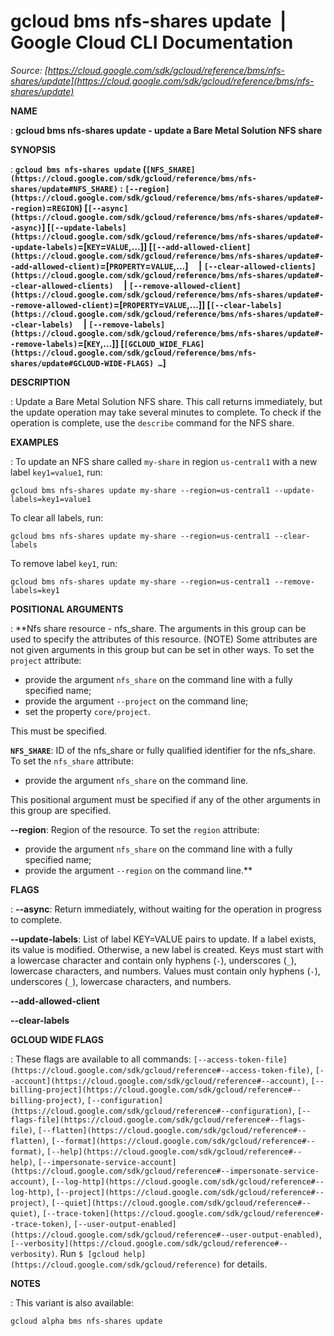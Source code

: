 # gcloud bms nfs-shares update  |  Google Cloud CLI Documentation

*Source: [https://cloud.google.com/sdk/gcloud/reference/bms/nfs-shares/update](https://cloud.google.com/sdk/gcloud/reference/bms/nfs-shares/update)*

**NAME**

: **gcloud bms nfs-shares update - update a Bare Metal Solution NFS share**

**SYNOPSIS**

: **`gcloud bms nfs-shares update` (`[NFS_SHARE](https://cloud.google.com/sdk/gcloud/reference/bms/nfs-shares/update#NFS_SHARE)` : `[--region](https://cloud.google.com/sdk/gcloud/reference/bms/nfs-shares/update#--region)`=`REGION`) [`[--async](https://cloud.google.com/sdk/gcloud/reference/bms/nfs-shares/update#--async)`] [`[--update-labels](https://cloud.google.com/sdk/gcloud/reference/bms/nfs-shares/update#--update-labels)`=[`KEY`=`VALUE`,…]] [`[--add-allowed-client](https://cloud.google.com/sdk/gcloud/reference/bms/nfs-shares/update#--add-allowed-client)`=[`PROPERTY`=`VALUE`,…]     | `[--clear-allowed-clients](https://cloud.google.com/sdk/gcloud/reference/bms/nfs-shares/update#--clear-allowed-clients)`     | `[--remove-allowed-client](https://cloud.google.com/sdk/gcloud/reference/bms/nfs-shares/update#--remove-allowed-client)`=[`PROPERTY`=`VALUE`,…]] [`[--clear-labels](https://cloud.google.com/sdk/gcloud/reference/bms/nfs-shares/update#--clear-labels)`     | `[--remove-labels](https://cloud.google.com/sdk/gcloud/reference/bms/nfs-shares/update#--remove-labels)`=[`KEY`,…]] [`[GCLOUD_WIDE_FLAG](https://cloud.google.com/sdk/gcloud/reference/bms/nfs-shares/update#GCLOUD-WIDE-FLAGS) …`]**

**DESCRIPTION**

: Update a Bare Metal Solution NFS share.
This call returns immediately, but the update operation may take several minutes
to complete. To check if the operation is complete, use the
`describe` command for the NFS share.

**EXAMPLES**

: To update an NFS share called ``my-share`` in
region ``us-central1`` with a new label
``key1=value1``, run:

```
gcloud bms nfs-shares update my-share --region=us-central1 --update-labels=key1=value1
```

To clear all labels, run:

```
gcloud bms nfs-shares update my-share --region=us-central1 --clear-labels
```

To remove label ``key1``, run:

```
gcloud bms nfs-shares update my-share --region=us-central1 --remove-labels=key1
```

**POSITIONAL ARGUMENTS**

: **Nfs share resource - nfs_share. The arguments in this group can be used to
specify the attributes of this resource. (NOTE) Some attributes are not given
arguments in this group but can be set in other ways.
To set the `project` attribute:

- provide the argument `nfs_share` on the command line with a fully
specified name;
- provide the argument `--project` on the command line;
- set the property `core/project`.

This must be specified.

**`NFS_SHARE`**:
ID of the nfs_share or fully qualified identifier for the nfs_share.
To set the `nfs_share` attribute:

- provide the argument `nfs_share` on the command line.

This positional argument must be specified if any of the other arguments in this
group are specified.

**--region**:
Region of the resource.
To set the `region` attribute:

- provide the argument `nfs_share` on the command line with a fully
specified name;
- provide the argument `--region` on the command line.**

**FLAGS**

: **--async**:
Return immediately, without waiting for the operation in progress to complete.

**--update-labels**:
List of label KEY=VALUE pairs to update. If a label exists, its value is
modified. Otherwise, a new label is created.
Keys must start with a lowercase character and contain only hyphens
(`-`), underscores (`_`), lowercase characters, and
numbers. Values must contain only hyphens (`-`), underscores
(`_`), lowercase characters, and numbers.

**--add-allowed-client**

**--clear-labels**

**GCLOUD WIDE FLAGS**

: These flags are available to all commands: `[--access-token-file](https://cloud.google.com/sdk/gcloud/reference#--access-token-file)`,
`[--account](https://cloud.google.com/sdk/gcloud/reference#--account)`, `[--billing-project](https://cloud.google.com/sdk/gcloud/reference#--billing-project)`,
`[--configuration](https://cloud.google.com/sdk/gcloud/reference#--configuration)`,
`[--flags-file](https://cloud.google.com/sdk/gcloud/reference#--flags-file)`,
`[--flatten](https://cloud.google.com/sdk/gcloud/reference#--flatten)`, `[--format](https://cloud.google.com/sdk/gcloud/reference#--format)`, `[--help](https://cloud.google.com/sdk/gcloud/reference#--help)`, `[--impersonate-service-account](https://cloud.google.com/sdk/gcloud/reference#--impersonate-service-account)`,
`[--log-http](https://cloud.google.com/sdk/gcloud/reference#--log-http)`,
`[--project](https://cloud.google.com/sdk/gcloud/reference#--project)`, `[--quiet](https://cloud.google.com/sdk/gcloud/reference#--quiet)`, `[--trace-token](https://cloud.google.com/sdk/gcloud/reference#--trace-token)`, `[--user-output-enabled](https://cloud.google.com/sdk/gcloud/reference#--user-output-enabled)`,
`[--verbosity](https://cloud.google.com/sdk/gcloud/reference#--verbosity)`.
Run `$ [gcloud help](https://cloud.google.com/sdk/gcloud/reference)` for details.

**NOTES**

: This variant is also available:

```
gcloud alpha bms nfs-shares update
```